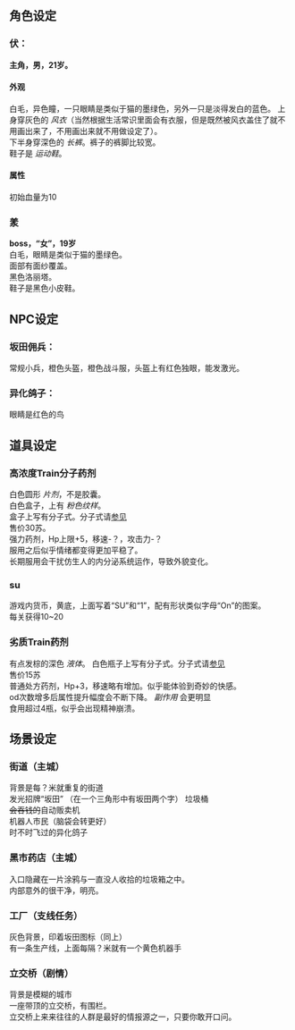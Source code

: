 ## 角色设定

### 伏：
**主角，男，21岁。**  
#### 外观
白毛，异色瞳，一只眼睛是类似于猫的墨绿色，另外一只是淡得发白的蓝色。
上身穿灰色的 *风衣*（当然根据生活常识里面会有衣服，但是既然被风衣盖住了就不用画出来了，不用画出来就不用做设定了）。  
下半身穿深色的 *长裤*。裤子的裤脚比较宽。  
鞋子是 *运动鞋*。  

#### 属性  
初始血量为10  

### 羕 
**boss，“女”，19岁**  
白毛，眼睛是类似于猫的墨绿色。  
面部有面纱覆盖。  
黑色洛丽塔。  
鞋子是黑色小皮鞋。  

## NPC设定

### 坂田佣兵：
常规小兵，橙色头盔，橙色战斗服，头盔上有红色独眼，能发激光。  

### 异化鸽子：
眼睛是红色的鸟

## 道具设定

### 高浓度Train分子药剂  
白色圆形 *片剂*，不是胶囊。  
白色盒子，上有 *粉色纹样*。  
盒子上写有分子式。分子式请[参见](https://upload.wikimedia.org/wikipedia/commons/6/66/Estradiol_valerate.svg)    
售价30苏。  
强力药剂，Hp上限+5，移速-？，攻击力-？  
服用之后似乎情绪都变得更加平稳了。  
长期服用会干扰仿生人的内分泌系统运作，导致外貌变化。  

### su
游戏内货币，黄底，上面写着“SU”和“1”，配有形状类似字母“On”的图案。  
每关获得10~20  

### 劣质Train药剂
有点发棕的深色 *液体*。 
白色瓶子上写有分子式。分子式请[参见](https://zh.wikipedia.org/wiki/%E5%8F%B3%E7%BE%8E%E6%B2%99%E8%8A%AC#/media/File:Dextromethorphan.svg)  
售价15苏  
普通处方药剂，Hp+3，移速略有增加。似乎能体验到奇妙的快感。  
od次数增多后属性提升幅度会不断下降。 *副作用* 会更明显  
食用超过4瓶，似乎会出现精神崩溃。  

## 场景设定  

### 街道（主城）
背景是每？米就重复的街道  
发光招牌“坂田” （在一个三角形中有坂田两个字）
垃圾桶  
~~会吞钱的~~自动贩卖机  
机器人市民（脑袋会转更好）  
时不时飞过的异化鸽子

### 黑市药店（主城）  
入口隐藏在一片涂鸦与一直没人收拾的垃圾箱之中。  
内部意外的很干净，明亮。

### 工厂（支线任务）
灰色背景，印着坂田图标（同上）  
有一条生产线，上面每隔？米就有一个黄色机器手

### 立交桥（剧情）
背景是模糊的城市  
一座带顶的立交桥，有围栏。  
立交桥上来来往往的人群是最好的情报源之一，只要你敢开口问。  

